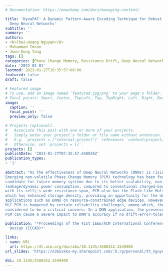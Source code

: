 ```yaml
---
# Documentation: https://wowchemy.com/docs/managing-content/

title: 'DynaPAT: A Dynamic Pattern-Aware Encoding Technique for Robust MLC PCM-Based
  Deep Neural Networks'
subtitle: ''
summary: ''
authors:
- <b>Thai-Hoang Nguyen</b>
- Muhammad Imran
- Joon-Sung Yang
tags: []
categories: [Phase Change Memory, Resistance Drift, Deep Neural Network]
date: '2022-01-01'
lastmod: 2023-01-27T16:35:57+09:00
featured: false
draft: false

# Featured image
# To use, add an image named `featured.jpg/png` to your page's folder.
# Focal points: Smart, Center, TopLeft, Top, TopRight, Left, Right, BottomLeft, Bottom, BottomRight.
image:
  caption: ''
  focal_point: ''
  preview_only: false

# Projects (optional).
#   Associate this post with one or more of your projects.
#   Simply enter your project's folder or file name without extension.
#   E.g. `projects = ["internal-project"]` references `content/project/deep-learning/index.md`.
#   Otherwise, set `projects = []`.
projects: []
publishDate: '2023-01-27T07:35:57.440826Z'
publication_types:
- '1'
 
abstract: "As the effectiveness of Deep Neural Networks (DNNs) is rising over time, so is the need for highly scalable and efficient hardware architectures to capitalize this effectiveness in many practical applications.
Emerging non-volatile Phase Change Memory (PCM) technology has been found to be a promising
candidate for future memory systems due to its better scalability, non-volatility and low
leakage/dynamic power consumption, compared to conventional charged-based memories. Additionally,
with its cell\'s wide resistance span, PCM also has the Flash-like Multi-Level Cell (MLC) capability,
which has enhanced storage density, providing an opportunity for the deployment of data-intensive
applications such as DNNs on resource-constrained edge devices. However, the practical deployment of
MLC PCM is hampered by certain reliability challenges, among which, the resistance drift is
considered to be a critical concern. In a DNN application, the presence of resistance drift in MLC
PCM can cause a severe impact to DNN's accuracy if no drift-error-tolerance technique is utilized. This paper proposes DynaPAT, a low-cost and effective pattern-aware encoding technique to enhance the drift-error-tolerance of MLC PCM-based Deep Neural Networks. DynaPAT has been constructed on the insight into DNN's vulnerability against different data pattern switching. Based on this insight, DynaPAT efficiently maps the most-frequent data pattern in DNN's parameters to the least-drift-prone level of the MLC PCM, thus significantly enhancing the robustness of the system against drift errors. Various experiments on different DNN models and configurations demonstrate the effectiveness of DynaPAT. The experimental results indicate that DynaPAT can achieve up to 500× enhancement in the drift-errors-tolerance capability over the baseline MLC PCM based DNN while requiring only a negligible hardware overhead (below 1% storage overhead). Being orthogonal, DynaPAT can be integrated with existing drift-tolerance schemes for even higher gains in reliability"

publication: '*Proceedings of the 41st IEEE/ACM International Conference on Computer-Aided
  Design (ICCAD)*'
  
links:
- name: URL
  url: https://dl.acm.org/doi/abs/10.1145/3508352.3549400
url_slides: 'https://o365skku-my.sharepoint.com/:b:/g/personal/th_nguyen_o365_skku_edu/Ea9OibbzFE1HuFqMe81T5AkB_gxOLxueAaUldNfseL1Mtw?e=YiIZXJ'

doi: 10.1145/3508352.3549400
---
```

